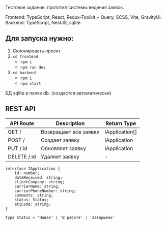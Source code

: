 Тестовое задание: прототип системы ведения заявок.

Frontend: TypeScript, React, Redux-Toolkit + Query, SCSS, Vite, GravityUI.
Backend: TypeScript, NestJS, sqlite.

Для запуска нужно:
-
1. Склонировать проект
2. `cd frontend`
	- `npm i`
	- `npm run dev` 
3. `cd backend`
	- `npm i`
	- `npm start` 

БД sqlite в папке db. (создастся автоматически)

REST API
-
| API Route  | Description | Return Type |
| ------------- | ------------- | ------------- |
| GET /  | Возвращает все заявки | IApplication[] |
| POST /  | Создает заявку | IApplication  |
| PUT /:id  | Обновляет заявку | IApplication  |
| DELETE /:id  | Удаляет заявку | - |

```
interface IApplication { 
	id: number;
	dateReceived: string;
	clientCompany: string;
	carrierName: string;
	carrierPhoneNumber: string;
	comments: string;
	status: Status;
	atiCode: string;
}
```

```
type Status = 'Новая' | 'В работе' | 'Завершено'
```
